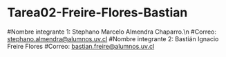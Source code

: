 # Tarea02-Freire-Flores-Bastian
#Nombre integrante 1: Stephano Marcelo Almendra Chaparro.\n
#Correo: stephano.almendra@alumnos.uv.cl
#Nombre integrante 2: Bastián Ignacio Freire Flores
#Correo: bastian.freire@alumnos.uv.cl
